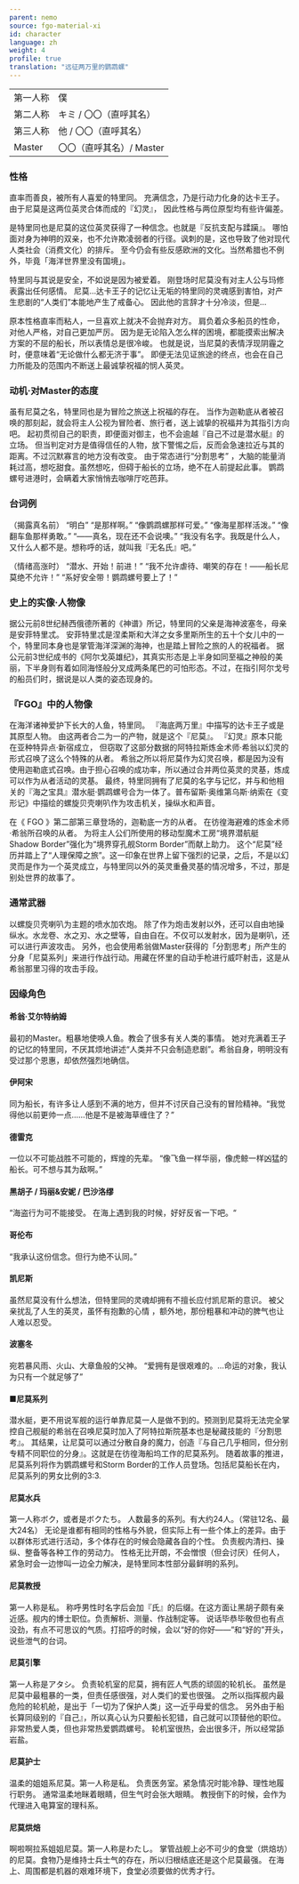```yaml
---
parent: nemo
source: fgo-material-xi
id: character
language: zh
weight: 4
profile: true
translation: "远征两万里的鹦鹉螺"
---
```


<table>
  <tr><td>第一人称</td><td>僕</td></tr>
  <tr><td>第二人称</td><td>キミ / 〇〇（直呼其名）</td></tr>
  <tr><td>第三人称</td><td>他 / 〇〇（直呼其名）</td></tr>
  <tr><td>Master</td><td>〇〇（直呼其名）/ Master</td></tr>
</table>

### 性格

直率而善良，被所有人喜爱的特里同。
充满信念，乃是行动力化身的达卡王子。
由于尼莫是这两位英灵合体而成的『幻灵』，
因此性格与两位原型均有些许偏差。

是特里同也是尼莫的这位英灵获得了一种信念。也就是『反抗支配与蹂躏』。
哪怕面对身为神明的双亲，也不允许欺凌弱者的行径。讽刺的是，这也导致了他对现代人类社会（消费文化）的排斥。
至今仍会有些反感欧洲的文化。当然希腊也不例外，毕竟「海洋世界里没有国境」。

特里同与其说是安全，不如说是因为被爱着。
刚登场时尼莫没有对主人公与玛修表露出任何感情。
尼莫…达卡王子的记忆让无垢的特里同的灵魂感到害怕，对产生悲剧的“人类们”本能地产生了戒备心。
因此他的言辞才十分冷淡，但是…

原本性格直率而粘人，一旦喜欢上就决不会抛弃对方。
肩负着众多船员的性命，对他人严格，对自己更加严厉。
因为是无论陷入怎么样的困境，都能摸索出解决方案的不屈的船长，所以表情总是很冷峻。
也就是说，当尼莫的表情浮现阴霾之时，便意味着“无论做什么都无济于事”。
即便无法见证旅途的终点，也会在自己力所能及的范围内不断送上最诚挚祝福的悯人英灵。

### 动机·对Master的态度

虽有尼莫之名，特里同也是为冒险之旅送上祝福的存在。
当作为迦勒底从者被召唤的那刻起，就会将主人公视为冒险者、旅行者，送上诚挚的祝福并为其指引方向吧。
起初贯彻自己的职责，即便面对御主，也不会逾越『自己不过是潜水艇』的立场。
但当判定对方是值得信任的人物，放下警惕之后，反而会急速拉近与其的距离。不过沉默寡言的地方没有改变。
由于常态进行“分割思考” ，大脑的能量消耗过高，想吃甜食。虽然想吃，但碍于船长的立场，绝不在人前提起此事。
鹦鹉螺号进港时，会瞒着大家悄悄去咖啡厅吃芭菲。

### 台词例

（揭露真名前）
“明白”
“是那样啊。”
“像鹦鹉螺那样可爱。”
“像海星那样活泼。”
“像翻车鱼那样勇敢。”
“——真名，现在还不会说噢。”
“我没有名字。我既是什么人，又什么人都不是。想称呼的话，就叫我『无名氏』吧。”

（情绪高涨时）
“潜水、开始！前进！”
“我不允许虐待、嘲笑的存在！——船长尼莫绝不允许！”
“系好安全带！鹦鹉螺号要上了！”

### 史上的实像·人物像

据公元前8世纪赫西俄德所著的《神谱》所记，特里同的父亲是海神波塞冬，母亲是安菲特里忒。
安菲特里忒是涅柔斯和大洋之女多里斯所生的五十个女儿中的一个，特里同本身也是掌管海洋深渊的海神，也是踏上冒险之旅的人的祝福者。
据公元前3世纪成书的《阿尔戈英雄纪》，其真实形态是上半身如同至福之神般的美丽，下半身则有着如同海怪般分叉成两条尾巴的可怕形态。不过，在指引阿尔戈号的船员们时，据说是以人类的姿态现身的。

### 『FGO』中的人物像

在海洋诸神爱护下长大的人鱼，特里同。
『海底两万里』中描写的达卡王子或是其原型人物。
由这两者合二为一的产物，就是这个『尼莫』。
『幻灵』原本只能在亚种特异点·新宿成立，
但窃取了这部分数据的阿特拉斯炼金术师·希翁以幻灵的形式召唤了这么个特殊的从者。
希翁之所以将尼莫作为幻灵召唤，都是因为没有使用迦勒底式召唤。由于担心召唤的成功率，所以通过合并两位英灵的灵基，炼成可以作为从者活动的灵基。
最终，特里同拥有了尼莫的名字与记忆，并与和他相关的『海之宝具』潜水艇·鹦鹉螺号合为一体了。普布留斯·奥维第乌斯·纳索在《变形记》中描绘的螺旋贝壳喇叭作为攻击机关，操纵水和声音。

在《 FGO 》第二部第三章登场的，迦勒底一方的从者。
在彷徨海避难的炼金术师 ·希翁所召唤的从者。
为将主人公们所使用的移动型魔术工房“境界潜航艇 Shadow Border”强化为“境界穿孔舰Storm Border”而献上助力。
这个“尼莫”经历并踏上了“人理保障之旅”。这一印象在世界上留下强烈的记录，之后，不是以幻灵而是作为一个英灵成立，与特里同以外的英灵重叠灵基的情况增多，不过，那是别处世界的故事了。

### 通常武器

以螺旋贝壳喇叭为主题的喷水加农炮。
除了作为炮击发射以外，还可以自由地操纵水。水龙卷、水之刃、水之壁等，自由自在。不仅可以发射水，因为是喇叭，还可以进行声波攻击。
另外，也会使用希翁做Master获得的「分割思考」所产生的分身「尼莫系列」来进行作战行动。用藏在怀里的自动手枪进行威吓射击，这是从希翁那里习得的攻击手段。

### 因缘角色

#### 希翁·艾尔特纳姆

最初的Master。粗暴地使唤人鱼。教会了很多有关人类的事情。
她对充满着王子的记忆的特里同，不厌其烦地讲述“人类并不只会制造悲剧”。希翁自身，明明没有受过那个恩惠，却依然强烈地确信。

#### 伊阿宋

同为船长，有许多让人感到不满的地方，但并不讨厌自己没有的冒险精神。“我觉得他以前更帅一点……他是不是被海草缠住了？”

#### 德雷克

一位以不可能战胜不可能的，辉煌的先辈。
“像飞鱼一样华丽，像虎鲸一样凶猛的船长。可不想与其为敌啊。”

#### 黑胡子 / 玛丽&安妮 / 巴沙洛缪

“海盗行为可不能接受。
在海上遇到我的时候，好好反省一下吧。“

#### 哥伦布

“我承认这份信念。但行为绝不认同。”

#### 凯尼斯

虽然尼莫没有什么想法，但特里同的灵魂却拥有不擅长应付凯尼斯的意识。
被父亲扰乱了人生的英灵，虽怀有抱歉的心情 ，额外地，那份粗暴和冲动的脾气也让人难以忍受。

#### 波塞冬

宛若暴风雨、火山、大章鱼般的父神。
“爱拥有是很艰难的。…命运的对象，我认为只有一个就足够了”

#### ■尼莫系列

潜水艇，更不用说军舰的运行单靠尼莫一人是做不到的。预测到尼莫将无法完全掌控自己舰艇的希翁在召唤尼莫时加入了阿特拉斯院基本也是秘藏技能的『分割思考』。
其结果，让尼莫可以通过分散自身的魔力，创造『与自己几乎相同，但分别专精不同职位的分身』。这就是在彷徨海船坞工作的尼莫系列。
随着故事的推进，尼莫系列将作为鹦鹉螺号和Storm Border的工作人员登场。包括尼莫船长在内，尼莫系列的男女比例的3:3.

#### 尼莫水兵

第一人称ボク，或者是ボクたち。
人数最多的系列。有大约24人。（常驻12名、最大24名）
无论是谁都有相同的性格与外貌，但实际上有一些个体上的差异。由于以群体形式进行活动，多个体存在的时候会隐藏各自的个性。
负责舰内清扫、操纵、整备等各种工作的劳动力。
性格无比开朗，不会憎恨（但会讨厌）任何人，紧急时会一边惨叫一边全力解决，是特里同本性部分最鲜明的系列。

#### 尼莫教授

第一人称是私。
称呼男性时名字后会加『氏』的后缀。在这方面让黑胡子颇有亲近感。舰内的博士职位。负责解析、测量、作战制定等。
说话毕恭毕敬但也有点没劲，有点不可思议的气质。打招呼的时候，会以“好的你好——”和“好的”开头，说些泄气的台词。

#### 尼莫引擎

第一人称是アタシ。
负责轮机室的尼莫，拥有匠人气质的顽固的轮机长。
虽然是尼莫中最粗暴的一类，但责任感很强，对人类们的爱也很强。
之所以指挥舰内最危险的轮机舱，是出于「一切为了保护人类」这一近乎母爱的信念。
另外由于船长算同级别的『自己』，所以真心认为只要船长犯错，自己就可以顶替他的职位。
非常热爱人类，但也非常热爱鹦鹉螺号。
轮机室很热，会出很多汗，所以经常舔岩盐。

#### 尼莫护士

温柔的姐姐系尼莫。第一人称是私。
负责医务室。紧急情况时能冷静、理性地履行职务。
通常温柔地眯着眼睛，但生气时会张大眼睛。
教授倒下的时候，会作为代理进入电算室的理科系。

#### 尼莫烘焙

啊啦啊拉系姐姐尼莫。第一人称是わたし。
掌管战舰上必不可少的食堂（烘焙坊）的尼莫。食物乃是维持士兵士气的存在，所以归根结底还是这个尼莫最强。
在海上、周围都是机器的艰难环境下，食堂必须要做的优秀才行。
